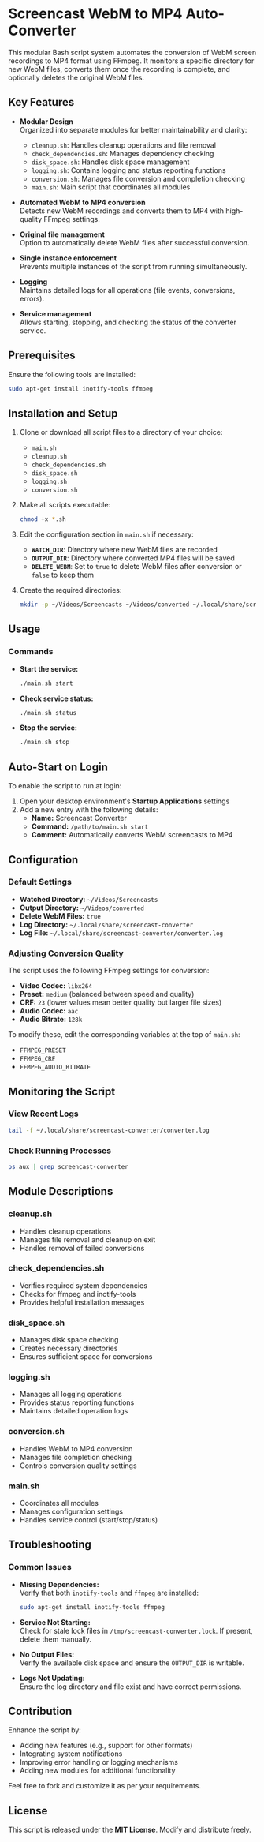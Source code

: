 # Screencast WebM to MP4 Auto-Converter

This modular Bash script system automates the conversion of WebM screen recordings to MP4 format using FFmpeg. It monitors a specific directory for new WebM files, converts them once the recording is complete, and optionally deletes the original WebM files.

## Key Features

- **Modular Design**  
  Organized into separate modules for better maintainability and clarity:

  - `cleanup.sh`: Handles cleanup operations and file removal
  - `check_dependencies.sh`: Manages dependency checking
  - `disk_space.sh`: Handles disk space management
  - `logging.sh`: Contains logging and status reporting functions
  - `conversion.sh`: Manages file conversion and completion checking
  - `main.sh`: Main script that coordinates all modules

- **Automated WebM to MP4 conversion**  
  Detects new WebM recordings and converts them to MP4 with high-quality FFmpeg settings.

- **Original file management**  
  Option to automatically delete WebM files after successful conversion.

- **Single instance enforcement**  
  Prevents multiple instances of the script from running simultaneously.

- **Logging**  
  Maintains detailed logs for all operations (file events, conversions, errors).

- **Service management**  
  Allows starting, stopping, and checking the status of the converter service.

## Prerequisites

Ensure the following tools are installed:

```bash
sudo apt-get install inotify-tools ffmpeg
```

## Installation and Setup

1. Clone or download all script files to a directory of your choice:

   - `main.sh`
   - `cleanup.sh`
   - `check_dependencies.sh`
   - `disk_space.sh`
   - `logging.sh`
   - `conversion.sh`

2. Make all scripts executable:

   ```bash
   chmod +x *.sh
   ```

3. Edit the configuration section in `main.sh` if necessary:

   - **`WATCH_DIR`**: Directory where new WebM files are recorded
   - **`OUTPUT_DIR`**: Directory where converted MP4 files will be saved
   - **`DELETE_WEBM`**: Set to `true` to delete WebM files after conversion or `false` to keep them

4. Create the required directories:
   ```bash
   mkdir -p ~/Videos/Screencasts ~/Videos/converted ~/.local/share/screencast-converter
   ```

## Usage

### Commands

- **Start the service:**

  ```bash
  ./main.sh start
  ```

- **Check service status:**

  ```bash
  ./main.sh status
  ```

- **Stop the service:**
  ```bash
  ./main.sh stop
  ```

## Auto-Start on Login

To enable the script to run at login:

1. Open your desktop environment's **Startup Applications** settings
2. Add a new entry with the following details:
   - **Name:** Screencast Converter
   - **Command:** `/path/to/main.sh start`
   - **Comment:** Automatically converts WebM screencasts to MP4

## Configuration

### Default Settings

- **Watched Directory:** `~/Videos/Screencasts`
- **Output Directory:** `~/Videos/converted`
- **Delete WebM Files:** `true`
- **Log Directory:** `~/.local/share/screencast-converter`
- **Log File:** `~/.local/share/screencast-converter/converter.log`

### Adjusting Conversion Quality

The script uses the following FFmpeg settings for conversion:

- **Video Codec:** `libx264`
- **Preset:** `medium` (balanced between speed and quality)
- **CRF:** `23` (lower values mean better quality but larger file sizes)
- **Audio Codec:** `aac`
- **Audio Bitrate:** `128k`

To modify these, edit the corresponding variables at the top of `main.sh`:

- `FFMPEG_PRESET`
- `FFMPEG_CRF`
- `FFMPEG_AUDIO_BITRATE`

## Monitoring the Script

### View Recent Logs

```bash
tail -f ~/.local/share/screencast-converter/converter.log
```

### Check Running Processes

```bash
ps aux | grep screencast-converter
```

## Module Descriptions

### cleanup.sh

- Handles cleanup operations
- Manages file removal and cleanup on exit
- Handles removal of failed conversions

### check_dependencies.sh

- Verifies required system dependencies
- Checks for ffmpeg and inotify-tools
- Provides helpful installation messages

### disk_space.sh

- Manages disk space checking
- Creates necessary directories
- Ensures sufficient space for conversions

### logging.sh

- Manages all logging operations
- Provides status reporting functions
- Maintains detailed operation logs

### conversion.sh

- Handles WebM to MP4 conversion
- Manages file completion checking
- Controls conversion quality settings

### main.sh

- Coordinates all modules
- Manages configuration settings
- Handles service control (start/stop/status)

## Troubleshooting

### Common Issues

- **Missing Dependencies:**  
  Verify that both `inotify-tools` and `ffmpeg` are installed:

  ```bash
  sudo apt-get install inotify-tools ffmpeg
  ```

- **Service Not Starting:**  
  Check for stale lock files in `/tmp/screencast-converter.lock`. If present, delete them manually.

- **No Output Files:**  
  Verify the available disk space and ensure the `OUTPUT_DIR` is writable.

- **Logs Not Updating:**  
  Ensure the log directory and file exist and have correct permissions.

## Contribution

Enhance the script by:

- Adding new features (e.g., support for other formats)
- Integrating system notifications
- Improving error handling or logging mechanisms
- Adding new modules for additional functionality

Feel free to fork and customize it as per your requirements.

## License

This script is released under the **MIT License**. Modify and distribute freely.
